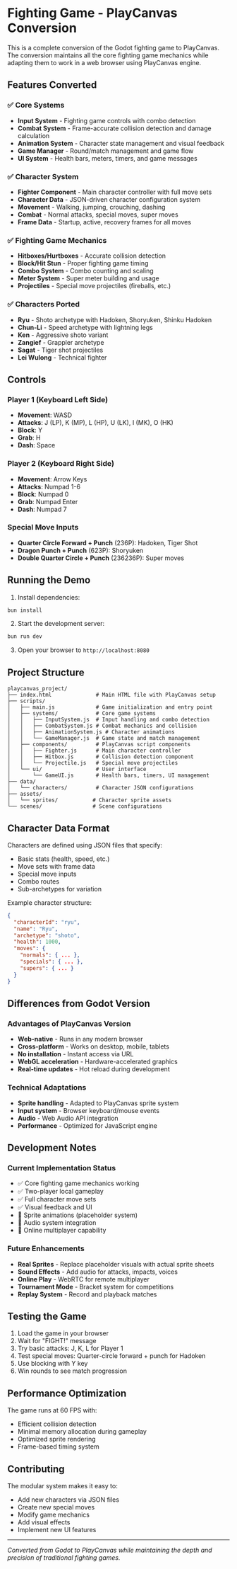 # Fighting Game - PlayCanvas Conversion

This is a complete conversion of the Godot fighting game to PlayCanvas. The conversion maintains all the core fighting game mechanics while adapting them to work in a web browser using PlayCanvas engine.

## Features Converted

### ✅ Core Systems
- **Input System** - Fighting game controls with combo detection
- **Combat System** - Frame-accurate collision detection and damage calculation
- **Animation System** - Character state management and visual feedback
- **Game Manager** - Round/match management and game flow
- **UI System** - Health bars, meters, timers, and game messages

### ✅ Character System
- **Fighter Component** - Main character controller with full move sets
- **Character Data** - JSON-driven character configuration system
- **Movement** - Walking, jumping, crouching, dashing
- **Combat** - Normal attacks, special moves, super moves
- **Frame Data** - Startup, active, recovery frames for all moves

### ✅ Fighting Game Mechanics
- **Hitboxes/Hurtboxes** - Accurate collision detection
- **Block/Hit Stun** - Proper fighting game timing
- **Combo System** - Combo counting and scaling
- **Meter System** - Super meter building and usage
- **Projectiles** - Special move projectiles (fireballs, etc.)

### ✅ Characters Ported
- **Ryu** - Shoto archetype with Hadoken, Shoryuken, Shinku Hadoken
- **Chun-Li** - Speed archetype with lightning legs
- **Ken** - Aggressive shoto variant
- **Zangief** - Grappler archetype
- **Sagat** - Tiger shot projectiles
- **Lei Wulong** - Technical fighter

## Controls

### Player 1 (Keyboard Left Side)
- **Movement**: WASD
- **Attacks**: J (LP), K (MP), L (HP), U (LK), I (MK), O (HK)
- **Block**: Y
- **Grab**: H
- **Dash**: Space

### Player 2 (Keyboard Right Side)
- **Movement**: Arrow Keys
- **Attacks**: Numpad 1-6
- **Block**: Numpad 0
- **Grab**: Numpad Enter
- **Dash**: Numpad 7

### Special Move Inputs
- **Quarter Circle Forward + Punch** (236P): Hadoken, Tiger Shot
- **Dragon Punch + Punch** (623P): Shoryuken
- **Double Quarter Circle + Punch** (236236P): Super moves

## Running the Demo

1. Install dependencies:
```bash
bun install
```

2. Start the development server:
```bash
bun run dev
```

3. Open your browser to `http://localhost:8080`

## Project Structure

```
playcanvas_project/
├── index.html              # Main HTML file with PlayCanvas setup
├── scripts/
│   ├── main.js             # Game initialization and entry point
│   ├── systems/            # Core game systems
│   │   ├── InputSystem.js  # Input handling and combo detection
│   │   ├── CombatSystem.js # Combat mechanics and collision
│   │   ├── AnimationSystem.js # Character animations
│   │   └── GameManager.js  # Game state and match management
│   ├── components/         # PlayCanvas script components
│   │   ├── Fighter.js      # Main character controller
│   │   ├── Hitbox.js       # Collision detection component
│   │   └── Projectile.js   # Special move projectiles
│   └── ui/                 # User interface
│       └── GameUI.js       # Health bars, timers, UI management
├── data/
│   └── characters/         # Character JSON configurations
├── assets/
│   └── sprites/           # Character sprite assets
└── scenes/                # Scene configurations
```

## Character Data Format

Characters are defined using JSON files that specify:
- Basic stats (health, speed, etc.)
- Move sets with frame data
- Special move inputs
- Combo routes
- Sub-archetypes for variation

Example character structure:
```json
{
  "characterId": "ryu",
  "name": "Ryu",
  "archetype": "shoto",
  "health": 1000,
  "moves": {
    "normals": { ... },
    "specials": { ... },
    "supers": { ... }
  }
}
```

## Differences from Godot Version

### Advantages of PlayCanvas Version
- **Web-native** - Runs in any modern browser
- **Cross-platform** - Works on desktop, mobile, tablets
- **No installation** - Instant access via URL
- **WebGL acceleration** - Hardware-accelerated graphics
- **Real-time updates** - Hot reload during development

### Technical Adaptations
- **Sprite handling** - Adapted to PlayCanvas sprite system
- **Input system** - Browser keyboard/mouse events
- **Audio** - Web Audio API integration
- **Performance** - Optimized for JavaScript engine

## Development Notes

### Current Implementation Status
- ✅ Core fighting game mechanics working
- ✅ Two-player local gameplay
- ✅ Full character move sets
- ✅ Visual feedback and UI
- 🔄 Sprite animations (placeholder system)
- 🔄 Audio system integration
- 🔄 Online multiplayer capability

### Future Enhancements
- **Real Sprites** - Replace placeholder visuals with actual sprite sheets
- **Sound Effects** - Add audio for attacks, impacts, voices
- **Online Play** - WebRTC for remote multiplayer
- **Tournament Mode** - Bracket system for competitions
- **Replay System** - Record and playback matches

## Testing the Game

1. Load the game in your browser
2. Wait for "FIGHT!" message
3. Try basic attacks: J, K, L for Player 1
4. Test special moves: Quarter-circle forward + punch for Hadoken
5. Use blocking with Y key
6. Win rounds to see match progression

## Performance Optimization

The game runs at 60 FPS with:
- Efficient collision detection
- Minimal memory allocation during gameplay
- Optimized sprite rendering
- Frame-based timing system

## Contributing

The modular system makes it easy to:
- Add new characters via JSON files
- Create new special moves
- Modify game mechanics
- Add visual effects
- Implement new UI features

---

*Converted from Godot to PlayCanvas while maintaining the depth and precision of traditional fighting games.*